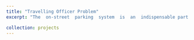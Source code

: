 ```yaml
---
title: "Travelling Officer Problem"
excerpt: "The  on-street  parking  system  is  an  indispensable part  of  civil  projects,  which  provides  travelers  and  shoppers with parking spaces. With the recent in-ground sensors deployed throughout the city, there is a significant problem on how to use the sensor data to manage parking violations and issue infringement  notices  in  a  short  time-window  efficiently.  In  this  project, we  use  a  large  real-world  dataset  with  on-street  parking  sensor data  from  the  local  city  council,  and  propose a new combinatorial optimisation problem called Travelling  Officer  Problem which is widely existed in the real-world. ![img1](images/map_car_man.png)"

collection: projects
---
```

